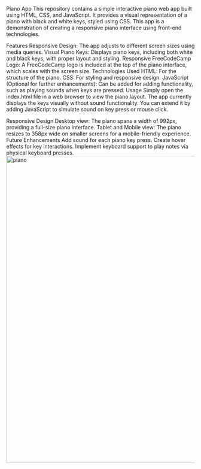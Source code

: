 Piano App
This repository contains a simple interactive piano web app built using HTML, CSS, and JavaScript. It provides a visual representation of a piano with black and white keys, styled using CSS. This app is a demonstration of creating a responsive piano interface using front-end technologies.

Features
Responsive Design: The app adjusts to different screen sizes using media queries.
Visual Piano Keys: Displays piano keys, including both white and black keys, with proper layout and styling.
Responsive FreeCodeCamp Logo: A FreeCodeCamp logo is included at the top of the piano interface, which scales with the screen size.
Technologies Used
HTML: For the structure of the piano.
CSS: For styling and responsive design.
JavaScript (Optional for further enhancements): Can be added for adding functionality, such as playing sounds when keys are pressed.
Usage
Simply open the index.html file in a web browser to view the piano layout. The app currently displays the keys visually without sound functionality. You can extend it by adding JavaScript to simulate sound on key press or mouse click.

Responsive Design
Desktop view: The piano spans a width of 992px, providing a full-size piano interface.
Tablet and Mobile view: The piano resizes to 358px wide on smaller screens for a mobile-friendly experience.
Future Enhancements
Add sound for each piano key press.
Create hover effects for key interactions.
Implement keyboard support to play notes via physical keyboard presses.
<img width="820" alt="piano" src="https://github.com/user-attachments/assets/d8c64f03-1e91-4c69-a7b0-416bb815872b">
